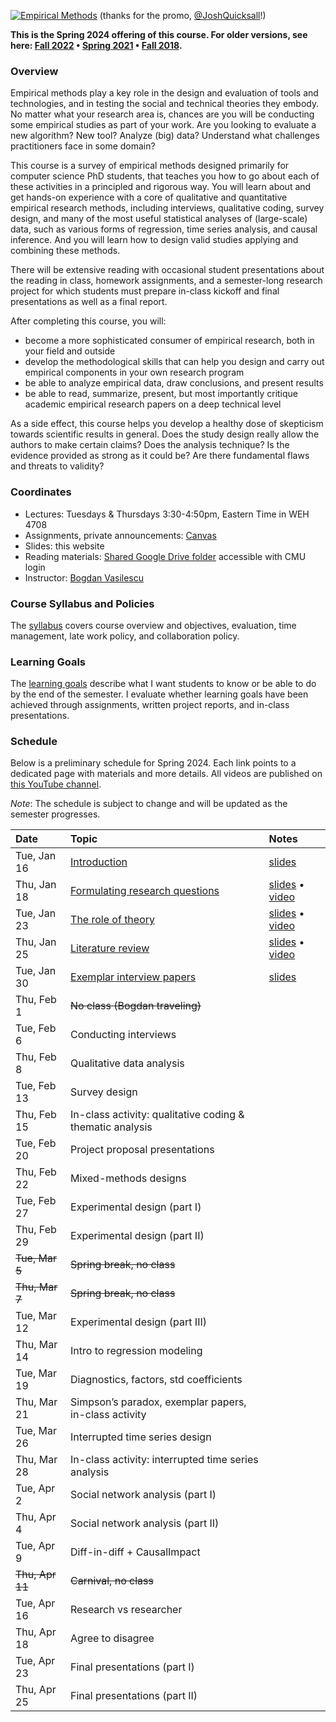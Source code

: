 [![Empirical Methods](assets/promo/promo.001.jpeg)](https://www.youtube.com/watch?v=TFkcCqmlLms "17-803 Empirical Methods")
(thanks for the promo, [@JoshQuicksall](https://twitter.com/JoshQuicksall)!)

**This is the Spring 2024 offering of this course. For older versions, see here: [Fall 2022](fall-2022/) • [Spring 2021](spring-2021/) • [Fall 2018](fall-2018/).**

### Overview

Empirical methods play a key role in the design and evaluation of tools and technologies, 
and in testing the social and technical theories they embody. No matter what your 
research area is, chances are you will be conducting some empirical studies as 
part of your work. Are you looking to evaluate a new algorithm? New tool? 
Analyze (big) data? Understand what challenges practitioners face in some domain? 

This course is a survey of empirical methods designed primarily for computer 
science PhD students, that teaches you how to go about each of these activities 
in a principled and rigorous way. 
You will learn about and get hands-on experience with a core of qualitative and 
quantitative empirical research methods, including interviews, qualitative coding, 
survey design, and many of the most useful statistical analyses of (large-scale) 
data, such as various forms of regression, time series analysis, and causal inference. 
And you will learn how to design valid studies applying and combining these methods.

There will be extensive reading with occasional student presentations about 
the reading in class, homework assignments, and a semester-long research 
project for which students must prepare in-class kickoff and final presentations 
as well as a final report.

After completing this course, you will:

-  become a more sophisticated consumer of empirical research, both in your field and outside
-  develop the methodological skills that can help you design and carry out empirical components in your own research program
-  be able to analyze empirical data, draw conclusions, and present results 
-  be able to read, summarize, present, but most importantly critique academic empirical research papers on a deep technical level

As a side effect, this course helps you develop a healthy dose of skepticism towards scientific results in general. Does the study design really allow the authors to make certain claims? Does the analysis technique? Is the evidence provided as strong as it could be? Are there fundamental flaws and threats to validity?

### Coordinates
- Lectures: Tuesdays & Thursdays 3:30-4:50pm, Eastern Time in WEH 4708
- Assignments, private announcements: [Canvas](https://canvas.cmu.edu/courses/39794)
- Slides: this website
- Reading materials: [Shared Google Drive folder](https://drive.google.com/drive/folders/1lSOQlbw-cRmT47_itpIJkTZua_IASNgB?usp=sharing) accessible with CMU login
- Instructor: [Bogdan Vasilescu](https://bvasiles.github.io)
<!-- - Teaching assistant: -->

### Course Syllabus and Policies
The [syllabus](syllabus.md) covers course overview and objectives, evaluation, 
time management, late work policy, and collaboration policy.

### Learning Goals
The [learning goals](learning-goals.md) describe what I want students to know 
or be able to do by the end of the semester. 
I evaluate whether learning goals have been achieved through assignments, 
written project reports, and in-class presentations.


### Schedule

Below is a preliminary schedule for Spring 2024. Each link points to a dedicated page with materials and more details.
All videos are published on [this YouTube channel](https://youtube.com/playlist?list=PLuPUOEODcOmsS409iKohAewobtQswdI7M).

*Note*: The schedule is subject to change and will be updated as the semester progresses. 

| Date        		| Topic 	| Notes |
| :------------- 	|:--------|:-------- |
Tue, Jan 16 | [Introduction](pages/jan16-intro.md) | [slides](slides/01-intro.pdf)
Thu, Jan 18 | [Formulating research questions](pages/jan18-rqs.md) | [slides](slides/02-rqs.pdf) • [video](https://youtu.be/tvapW-H4R9A)
Tue, Jan 23 | [The role of theory](pages/jan23-theory.md) | [slides](slides/03-theory.pdf) • [video](https://youtu.be/Kdu68doozkQ)
Thu, Jan 25 | [Literature review](pages/jan25-litreview.md) | [slides](slides/04-litreview.pdf) • [video](https://youtu.be/xmUd7hrGKSg)
Tue, Jan 30 | [Exemplar interview papers](pages/jan30-interviews-examples.md) | [slides](slides/05-interviewing-examples.pdf)
Thu, Feb 1 | ~~No class (Bogdan traveling)~~ | 
Tue, Feb 6 | Conducting interviews | 
Thu, Feb 8 | Qualitative data analysis |
Tue, Feb 13 | Survey design | 
Thu, Feb 15 | In-class activity: qualitative coding & thematic analysis | 
Tue, Feb 20 | Project proposal presentations | 
Thu, Feb 22 | Mixed-methods designs | 
Tue, Feb 27 | Experimental design (part I) | 
Thu, Feb 29 | Experimental design (part II) | 
~~Tue, Mar 5~~ | ~~Spring break, no class~~ |
~~Thu, Mar 7~~ | ~~Spring break, no class~~ |
Tue, Mar 12 | Experimental design (part III) | 
Thu, Mar 14 | Intro to regression modeling | 
Tue, Mar 19 | Diagnostics, factors, std coefficients | 
Thu, Mar 21 | Simpson’s paradox, exemplar papers, in-class activity | 
Tue, Mar 26 | Interrupted time series design | 
Thu, Mar 28 | In-class activity: interrupted time series analysis | 
Tue, Apr 2 | Social network analysis (part I) | 
Thu, Apr 4 | Social network analysis (part II) | 
Tue, Apr 9 | Diff-in-diff + CausalImpact | 
~~Thu, Apr 11~~ | ~~Carnival, no class~~ |
Tue, Apr 16 | Research vs researcher | 
Thu, Apr 18 | Agree to disagree | 
Tue, Apr 23 | Final presentations (part I) | 
Thu, Apr 25 | Final presentations (part II) | 
